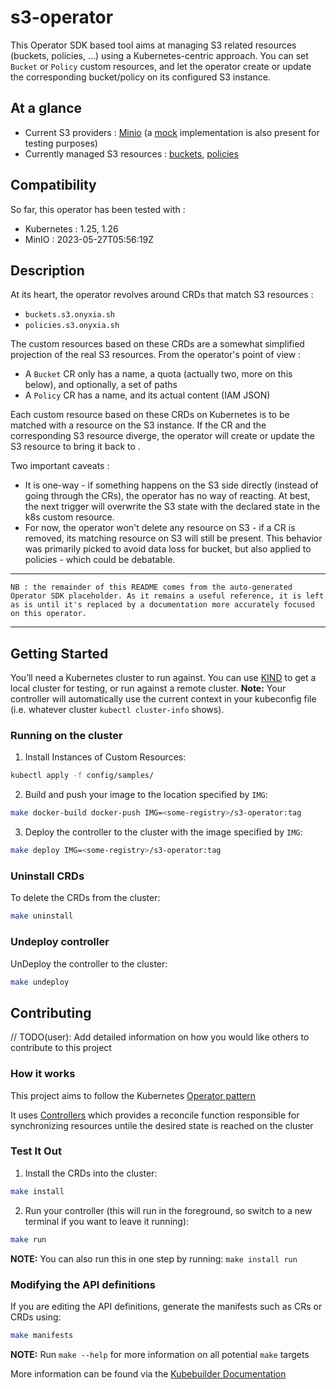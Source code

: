 # s3-operator

This Operator SDK based tool aims at managing S3 related resources (buckets, policies, ...) using a Kubernetes-centric approach. You can set `Bucket` or `Policy` custom resources, and let the operator create or update the corresponding bucket/policy on its configured S3 instance.

## At a glance

- Current S3 providers : [Minio](https://github.com/InseeFrLab/s3-operator/blob/main/controllers/s3/factory/minioS3Client.go) (a [mock](https://github.com/InseeFrLab/s3-operator/blob/main/controllers/s3/factory/mockedS3Client.go) implementation is also present for testing purposes)
- Currently managed S3 resources : [buckets](https://github.com/InseeFrLab/s3-operator/blob/main/api/v1alpha1/bucket_types.go), [policies](https://github.com/InseeFrLab/s3-operator/blob/main/api/v1alpha1/policy_types.go)

## Compatibility

So far, this operator has been tested with : 

- Kubernetes : 1.25, 1.26
- MinIO : 2023-05-27T05:56:19Z

## Description

At its heart, the operator revolves around CRDs that match S3 resources : 

- `buckets.s3.onyxia.sh`
- `policies.s3.onyxia.sh`

The custom resources based on these CRDs are a somewhat simplified projection of the real S3 resources. From the operator's point of view : 

- A `Bucket` CR only has a name, a quota (actually two, more on this below), and optionally, a set of paths
- A `Policy` CR has a name, and its actual content (IAM JSON)

Each custom resource based on these CRDs on Kubernetes is to be matched with a resource on the S3 instance. If the CR and the corresponding S3 resource diverge, the operator will create or update the S3 resource to bring it back to .

Two important caveats : 

- It is one-way - if something happens on the S3 side directly (instead of going through the CRs), the operator has no way of reacting. At best, the next trigger will overwrite the S3 state with the declared state in the k8s custom resource.
- For now, the operator won't delete any resource on S3 - if a CR is removed, its matching resource on S3 will still be present. This behavior was primarily picked to avoid data loss for bucket, but also applied to policies - which could be debatable.

---
```
NB : the remainder of this README comes from the auto-generated Operator SDK placeholder. As it remains a useful reference, it is left as is until it's replaced by a documentation more accurately focused on this operator.
```
---


## Getting Started

You’ll need a Kubernetes cluster to run against. You can use [KIND](https://sigs.k8s.io/kind) to get a local cluster for testing, or run against a remote cluster.
**Note:** Your controller will automatically use the current context in your kubeconfig file (i.e. whatever cluster `kubectl cluster-info` shows).

### Running on the cluster
1. Install Instances of Custom Resources:

```sh
kubectl apply -f config/samples/
```

2. Build and push your image to the location specified by `IMG`:
	
```sh
make docker-build docker-push IMG=<some-registry>/s3-operator:tag
```
	
3. Deploy the controller to the cluster with the image specified by `IMG`:

```sh
make deploy IMG=<some-registry>/s3-operator:tag
```

### Uninstall CRDs
To delete the CRDs from the cluster:

```sh
make uninstall
```

### Undeploy controller
UnDeploy the controller to the cluster:

```sh
make undeploy
```

## Contributing
// TODO(user): Add detailed information on how you would like others to contribute to this project

### How it works
This project aims to follow the Kubernetes [Operator pattern](https://kubernetes.io/docs/concepts/extend-kubernetes/operator/)

It uses [Controllers](https://kubernetes.io/docs/concepts/architecture/controller/) 
which provides a reconcile function responsible for synchronizing resources untile the desired state is reached on the cluster 

### Test It Out
1. Install the CRDs into the cluster:

```sh
make install
```

2. Run your controller (this will run in the foreground, so switch to a new terminal if you want to leave it running):

```sh
make run
```

**NOTE:** You can also run this in one step by running: `make install run`

### Modifying the API definitions
If you are editing the API definitions, generate the manifests such as CRs or CRDs using:

```sh
make manifests
```

**NOTE:** Run `make --help` for more information on all potential `make` targets

More information can be found via the [Kubebuilder Documentation](https://book.kubebuilder.io/introduction.html)
